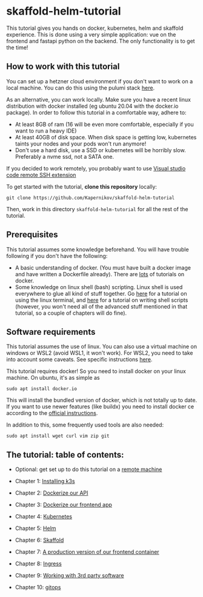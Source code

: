 # skaffold-helm-tutorial

This tutorial gives you hands on docker, kubernetes, helm and skaffold experience. This is done using a very simple application: vue on the frontend and fastapi python on the backend. The only functionality is to get the time!

## How to work with this tutorial

You can set up a hetzner cloud environment if you don't want to work on a local machine. You can do this using the pulumi stack [here](remote-environment-setup).

As an alternative, you can work locally. Make sure you have a recent linux distribution with docker installed (eg ubuntu 20.04 with the docker.io package). In order to follow this tutorial in a comfortable way, adhere to:

* At least 8GB of ram (16 will be even more comfortable, especially if you want to run a heavy IDE)
* At least 40GB of disk space. When disk space is getting low, kubernetes taints your nodes and your pods won't run anymore!
* Don't use a hard disk, use a SSD or kubernetes will be horribly slow. Preferably a nvme ssd, not a SATA one.

If you decided to work remotely, you probably want to use [Visual studio code remote SSH extension](REMOTE.md)

To get started with the tutorial, **clone this repository** locally:

```shell
git clone https://github.com/Kapernikov/skaffold-helm-tutorial
```

Then, work in this directory `skaffold-helm-tutorial` for all the rest of the tutorial.

## Prerequisites

This tutorial assumes some knowledge beforehand. You will have trouble following if you don't have the following:

* A basic understanding of docker. (You must have built a docker image and have written a Dockerfile already). There are [lots](https://www.katacoda.com/courses/docker) of tutorials on docker.
* Some knowledge on linux shell (bash) scripting. Linux shell is used everywhere to glue all kind of stuff together. Go [here](https://ubuntu.com/tutorials/command-line-for-beginners) for a tutorial on using the linux terminal, and [here](https://www.tldp.org/LDP/abs/html/index.html) for a tutorial on writing shell scripts (however, you won't need all of the advanced stuff mentioned in that tutorial, so a couple of chapters will do fine).

## Software requirements

This tutorial assumes the use of linux. You can also use a virtual machine on windows or WSL2 (avoid WSL1, it won't work). For WSL2, you need to take into account some caveats. See specific instructions [here](README-WSL2.md).

This tutorial requires docker! So you need to install docker on your linux machine. On ubuntu, it's as simple as 

```shell
sudo apt install docker.io
```

This will install the bundled version of docker, which is not totally up to date. If you want to use newer features (like buildx) you need to install docker ce according to the [official instructions](https://docs.docker.com/engine/install/ubuntu/).

In addition to this, some frequently used tools are also needed:

```shell
sudo apt install wget curl vim zip git
```

## The tutorial: table of contents:

* Optional: get set up to do this tutorial on a [remote machine](REMOTE.md)

* Chapter 1: [Installing k3s](chapters/01-install-k3s.md)
* Chapter 2: [Dockerize our API](chapters/02-dockerize-backend.md)
* Chapter 3: [Dockerize our frontend app](chapters/03-dockerize-frontend.md)
* Chapter 4: [Kubernetes](chapters/04-kubernetes.md)
* Chapter 5: [Helm](chapters/05-helm.md)
* Chapter 6: [Skaffold](chapters/06-skaffold.md)
* Chapter 7: [A production version of our frontend container](chapters/07-frontend-production.md)
* Chapter 8: [Ingress](chapters/08-ingress.md)
* Chapter 9: [Working with 3rd party software](chapters/09-third-party-software.md)
* Chapter 10: [gitops](chapters/10-gitops.md)
